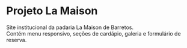 # Projeto La Maison

Site institucional da padaria La Maison de Barretos.  
Contém menu responsivo, seções de cardápio, galeria e formulário de reserva.
